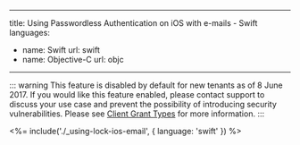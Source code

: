 <!-- markdownlint-disable -->

---
title: Using Passwordless Authentication on iOS with e-mails - Swift
languages:
  - name: Swift
    url: swift
  - name: Objective-C
    url: objc
---

::: warning
This feature is disabled by default for new tenants as of 8 June 2017. If you would like this feature enabled, please contact support to discuss your use case and prevent the possibility of introducing security vulnerabilities. Please see <a href="/clients/client-grant-types">Client Grant Types</a> for more information.
:::

<%= include('./_using-lock-ios-email', { language: 'swift' }) %>
